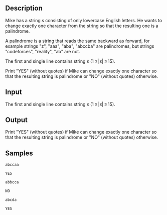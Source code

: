 ## Description

<div><p>Mike has a string <span class="tex-span"><i>s</i></span> consisting of only lowercase English letters. He wants to <span class="tex-font-style-bf">change exactly one</span> character from the string so that the resulting one is a palindrome. </p><p>A palindrome is a string that reads the same backward as forward, for example strings "<span class="tex-font-style-tt">z</span>", "<span class="tex-font-style-tt">aaa</span>", "<span class="tex-font-style-tt">aba</span>", "<span class="tex-font-style-tt">abccba</span>" are palindromes, but strings "<span class="tex-font-style-tt">codeforces</span>", "<span class="tex-font-style-tt">reality</span>", "<span class="tex-font-style-tt">ab</span>" are not.</p></div><div class="input-specification"><p>The first and single line contains string <span class="tex-span"><i>s</i></span> (<span class="tex-span">1 ≤ |<i>s</i>| ≤ 15</span>).</p></div><div class="output-specification"><p>Print "<span class="tex-font-style-tt">YES</span>" (without quotes) if Mike can change <span class="tex-font-style-bf">exactly</span> one character so that the resulting string is palindrome or "<span class="tex-font-style-tt">NO</span>" (without quotes) otherwise. </p></div>

## Input

<p>The first and single line contains string <span class="tex-span"><i>s</i></span> (<span class="tex-span">1 ≤ |<i>s</i>| ≤ 15</span>).</p>

## Output

<p>Print "<span class="tex-font-style-tt">YES</span>" (without quotes) if Mike can change <span class="tex-font-style-bf">exactly</span> one character so that the resulting string is palindrome or "<span class="tex-font-style-tt">NO</span>" (without quotes) otherwise. </p>

## Samples

```input1
abccaa

```

```output1
YES

```






```input2
abbcca

```

```output2
NO

```






```input3
abcda

```

```output3
YES

```



